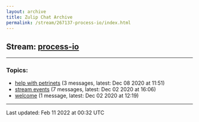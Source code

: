 ```yaml
---
layout: archive
title: Zulip Chat Archive
permalink: /stream/267137-process-io/index.html
---
```


## Stream: [process-io](https://mattecapu.github.io/ct-zulip-archive/stream/267137-process-io/index.html)
---

### Topics:

* [help with petrinets](topic/help.20with.20petrinets.html) (3 messages, latest: Dec 08 2020 at 11:51)
* [stream events](topic/stream.20events.html) (7 messages, latest: Dec 02 2020 at 16:06)
* [welcome](topic/welcome.html) (1 message, latest: Dec 02 2020 at 12:19)

<hr><p>Last updated: Feb 11 2022 at 00:32 UTC</p>
